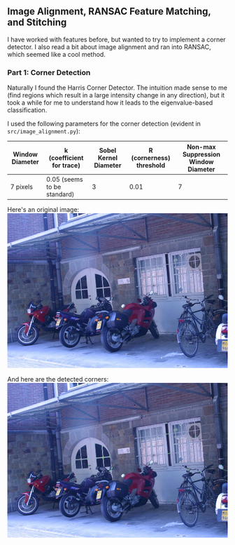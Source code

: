 ## Image Alignment, RANSAC Feature Matching, and Stitching

I have worked with features before, but wanted to try to implement a corner detector. I also read a bit about image alignment and ran into RANSAC, which seemed like a cool method. 

### Part 1: Corner Detection

Naturally I found the Harris Corner Detector. The intuition made sense to me (find regions which result in a large intensity change in any direction), but it took a while for me to understand how it leads to the eigenvalue-based classification.

I used the following parameters for the corner detection (evident in `src/image_alignment.py`):

Window Diameter | k (coefficient for trace) | Sobel Kernel Diameter | R (cornerness) threshold | Non-max Suppression Window Diameter
--------------- | ------------------------- | --------------------- | ----------- | -----------------------------------
7 pixels | 0.05 (seems to be standard) | 3 | 0.01 | 7

Here's an original image:
![bike1-orig](data/bikes1.png)

And here are the detected corners:
![bike1-corners](output/bikes1_corners.png)

